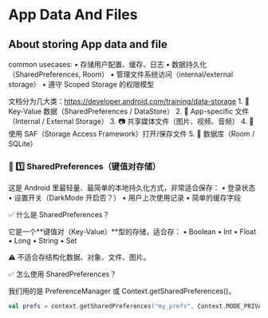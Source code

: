 # App Data And Files 
## About storing App data and file
common usecases:
	•	存储用户配置、缓存、日志
	•	数据持久化（SharedPreferences, Room）
	•	管理文件系统访问（internal/external storage）
	•	遵守 Scoped Storage 的权限模型

 文档分为几大类：https://developer.android.com/training/data-storage 
	1. 🔹 Key-Value 数据（SharedPreferences / DataStore）
	2. 📁 App-specific 文件（Internal / External Storage）
	3. 📷 共享媒体文件（图片、视频、音频）
	4. 📄 使用 SAF（Storage Access Framework）打开/保存文件
	5. 🧾 数据库（Room / SQLite）

### 🔹 1️⃣ SharedPreferences（键值对存储）
这是 Android 里最轻量、最简单的本地持久化方式，非常适合保存：
	•	登录状态
	•	设置开关（DarkMode 开启否？）
	•	用户上次使用记录
	•	简单的缓存字段

 ✅ 什么是 SharedPreferences？

它是一个**键值对（Key-Value）**型的存储，适合存：
	•	Boolean
	•	Int
	•	Float
	•	Long
	•	String
	•	Set<String>

⚠️ 不适合存结构化数据、对象、文件、图片。

✅ 怎么使用 SharedPreferences？

我们用的是 PreferenceManager 或 Context.getSharedPreferences()。

```kotlin
val prefs = context.getSharedPreferences("my_prefs", Context.MODE_PRIVATE)
```

